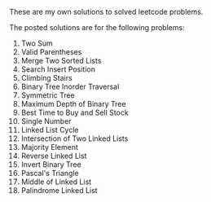 These are my own solutions to solved leetcode problems.

The posted solutions are for the following problems:
   1. Two Sum
   20. Valid Parentheses
   21. Merge Two Sorted Lists
   35. Search Insert Position
   70. Climbing Stairs
   94. Binary Tree Inorder Traversal
   101. Symmetric Tree
   104. Maximum Depth of Binary Tree
   121. Best Time to Buy and Sell Stock
   136. Single Number
   141. Linked List Cycle
   160. Intersection of Two Linked Lists
   169. Majority Element
   206. Reverse Linked List
   226. Invert Binary Tree
   118. Pascal's Triangle
   876. Middle of Linked List
   234. Palindrome Linked List